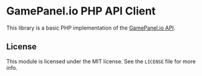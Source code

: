 GamePanel.io PHP API Client
===========================

This library is a basic PHP implementation of the [GamePanel.io API](https://docs.gamepanel.io/api).

## License

This module is licensed under the MIT license. See the `LICENSE` file for
 more info.
